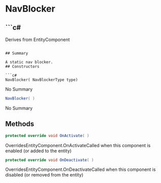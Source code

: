 # NavBlocker

## ```c#
Derives from EntityComponent
```

## Summary

A static nav blocker.
## Constructors

```c#
NavBlocker( NavBlockerType type) 
```
No Summary
```c#
NavBlocker( ) 
```
No Summary
## Methods

```c#
protected override void OnActivate( ) 
```
OverridesEntityComponent.OnActivateCalled when this component is enabled (or added to the entity)
```c#
protected override void OnDeactivate( ) 
```
OverridesEntityComponent.OnDeactivateCalled when this component is disabled (or removed from the entity)
